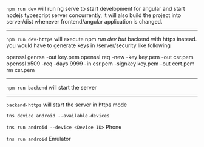 `npm run dev`
will run ng serve to start development for angular and start nodejs typescript server concurrently,
it will also build the project into server/dist whenever frontend/angular application is changed.

---

`npm run dev-https`
will execute npm _run dev but_ backend with https instead.
you would have to generate keys in /server/security like following

openssl genrsa -out key.pem
openssl req -new -key key.pem -out csr.pem
openssl x509 -req -days 9999 -in csr.pem -signkey key.pem -out cert.pem
rm csr.pem

---

`npm run backend`
will start the server

---

`backend-https`
will start the server in https mode

`tns device android --available-devices`

`tns run android --device <Device ID>` Phone

`tns run android` Emulator
